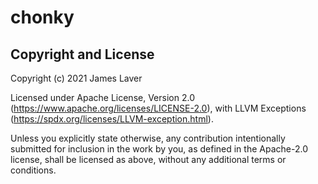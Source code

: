 # chonky

## Copyright and License

Copyright (c) 2021 James Laver

Licensed under Apache License, Version 2.0 (https://www.apache.org/licenses/LICENSE-2.0), with LLVM Exceptions (https://spdx.org/licenses/LLVM-exception.html).

Unless you explicitly state otherwise, any contribution intentionally submitted for inclusion in the work by you, as defined in the Apache-2.0 license, shall be licensed as above, without any additional terms or conditions.

